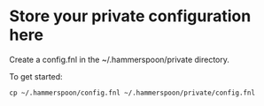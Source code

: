 # Store your private configuration here

Create a config.fnl in the ~/.hammerspoon/private directory.

To get started:

```shell
cp ~/.hammerspoon/config.fnl ~/.hammerspoon/private/config.fnl
```
